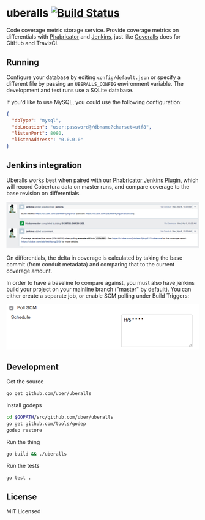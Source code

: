 # uberalls [![Build Status](https://travis-ci.org/uber/uberalls.svg?branch=master)](https://travis-ci.org/uber/uberalls)

Code coverage metric storage service. Provide coverage metrics on differentials
with [Phabricator][] and [Jenkins][], just like [Coveralls][] does for GitHub
and TravisCI.

[Phabricator]: http://phabricator.org/
[Jenkins]: https://jenkins-ci.org/
[Coveralls]: https://coveralls.io/

## Running

Configure your database by editing `config/default.json` or specify a different
file by passing an `UBERALLS_CONFIG` environment variable. The development and
test runs use a SQLite database.

If you'd like to use MySQL, you could use the following configuration:

```json
{
  "dbType": "mysql",
  "dbLocation": "user:password@/dbname?charset=utf8",
  "listenPort": 8080,
  "listenAddress": "0.0.0.0"
}
```

## Jenkins integration

Uberalls works best when paired with our [Phabricator Jenkins Plugin][], which
will record Cobertura data on master runs, and compare coverage to the base
revision on differentials.

![Jenkins Integration](/docs/jenkins-integration.png)

[Phabricator Jenkins Plugin]: https://github.com/uber/phabricator-jenkins-plugin

On differentials, the delta in coverage is calculated by taking the base commit
(from conduit metadata) and comparing that to the current coverage amount.

In order to have a baseline to compare against, you must also have jenkins build
your project on your mainline branch ("master" by default). You can either
create a separate job, or enable SCM polling under Build Triggers:

![scm polling](/docs/scm-polling.png)

## Development

Get the source
```bash
go get github.com/uber/uberalls
```

Install godeps
```bash
cd $GOPATH/src/github.com/uber/uberalls
go get github.com/tools/godep
godep restore
```

Run the thing
```bash
go build && ./uberalls
```

Run the tests
```bash
go test .
```

## License

MIT Licensed
